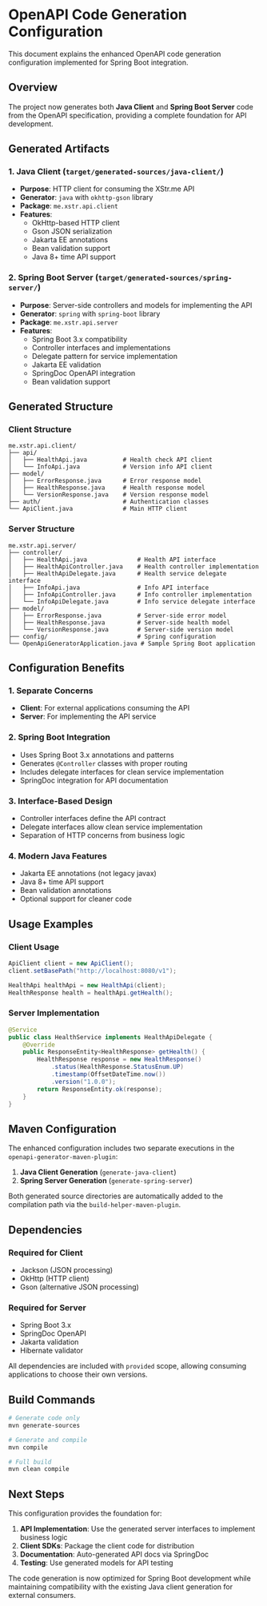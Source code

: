# OpenAPI Code Generation Configuration

This document explains the enhanced OpenAPI code generation configuration implemented for Spring Boot integration.

## Overview

The project now generates both **Java Client** and **Spring Boot Server** code from the OpenAPI specification, providing a complete foundation for API development.

## Generated Artifacts

### 1. Java Client (`target/generated-sources/java-client/`)
- **Purpose**: HTTP client for consuming the XStr.me API
- **Generator**: `java` with `okhttp-gson` library
- **Package**: `me.xstr.api.client`
- **Features**:
  - OkHttp-based HTTP client
  - Gson JSON serialization
  - Jakarta EE annotations
  - Bean validation support
  - Java 8+ time API support

### 2. Spring Boot Server (`target/generated-sources/spring-server/`)
- **Purpose**: Server-side controllers and models for implementing the API
- **Generator**: `spring` with `spring-boot` library  
- **Package**: `me.xstr.api.server`
- **Features**:
  - Spring Boot 3.x compatibility
  - Controller interfaces and implementations
  - Delegate pattern for service implementation
  - Jakarta EE validation
  - SpringDoc OpenAPI integration
  - Bean validation support

## Generated Structure

### Client Structure
```
me.xstr.api.client/
├── api/
│   ├── HealthApi.java          # Health check API client
│   └── InfoApi.java            # Version info API client
├── model/
│   ├── ErrorResponse.java      # Error response model
│   ├── HealthResponse.java     # Health response model
│   └── VersionResponse.java    # Version response model
├── auth/                       # Authentication classes
└── ApiClient.java              # Main HTTP client
```

### Server Structure  
```
me.xstr.api.server/
├── controller/
│   ├── HealthApi.java              # Health API interface
│   ├── HealthApiController.java    # Health controller implementation
│   ├── HealthApiDelegate.java      # Health service delegate interface
│   ├── InfoApi.java                # Info API interface
│   ├── InfoApiController.java      # Info controller implementation
│   └── InfoApiDelegate.java        # Info service delegate interface
├── model/
│   ├── ErrorResponse.java          # Server-side error model
│   ├── HealthResponse.java         # Server-side health model
│   └── VersionResponse.java        # Server-side version model
├── config/                         # Spring configuration
└── OpenApiGeneratorApplication.java # Sample Spring Boot application
```

## Configuration Benefits

### 1. Separate Concerns
- **Client**: For external applications consuming the API
- **Server**: For implementing the API service

### 2. Spring Boot Integration
- Uses Spring Boot 3.x annotations and patterns
- Generates `@Controller` classes with proper routing
- Includes delegate interfaces for clean service implementation
- SpringDoc integration for API documentation

### 3. Interface-Based Design
- Controller interfaces define the API contract
- Delegate interfaces allow clean service implementation
- Separation of HTTP concerns from business logic

### 4. Modern Java Features
- Jakarta EE annotations (not legacy javax)
- Java 8+ time API support
- Bean validation annotations
- Optional support for cleaner code

## Usage Examples

### Client Usage
```java
ApiClient client = new ApiClient();
client.setBasePath("http://localhost:8080/v1");

HealthApi healthApi = new HealthApi(client);
HealthResponse health = healthApi.getHealth();
```

### Server Implementation
```java
@Service
public class HealthService implements HealthApiDelegate {
    @Override
    public ResponseEntity<HealthResponse> getHealth() {
        HealthResponse response = new HealthResponse()
            .status(HealthResponse.StatusEnum.UP)
            .timestamp(OffsetDateTime.now())
            .version("1.0.0");
        return ResponseEntity.ok(response);
    }
}
```

## Maven Configuration

The enhanced configuration includes two separate executions in the `openapi-generator-maven-plugin`:

1. **Java Client Generation** (`generate-java-client`)
2. **Spring Server Generation** (`generate-spring-server`)

Both generated source directories are automatically added to the compilation path via the `build-helper-maven-plugin`.

## Dependencies

### Required for Client
- Jackson (JSON processing)
- OkHttp (HTTP client)
- Gson (alternative JSON processing)

### Required for Server
- Spring Boot 3.x
- SpringDoc OpenAPI
- Jakarta validation
- Hibernate validator

All dependencies are included with `provided` scope, allowing consuming applications to choose their own versions.

## Build Commands

```bash
# Generate code only
mvn generate-sources

# Generate and compile
mvn compile

# Full build
mvn clean compile
```

## Next Steps

This configuration provides the foundation for:

1. **API Implementation**: Use the generated server interfaces to implement business logic
2. **Client SDKs**: Package the client code for distribution
3. **Documentation**: Auto-generated API docs via SpringDoc
4. **Testing**: Use generated models for API testing

The code generation is now optimized for Spring Boot development while maintaining compatibility with the existing Java client generation for external consumers.
